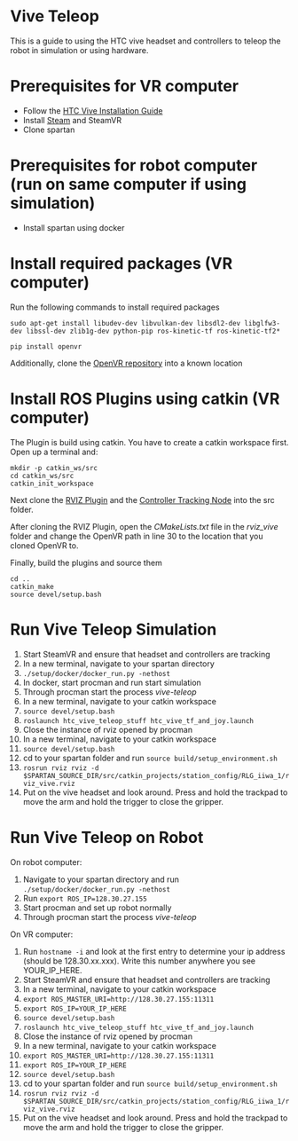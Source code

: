 # Vive Teleop
This is a guide to using the HTC vive headset and controllers to teleop the robot in simulation or using hardware.

# Prerequisites for VR computer
- Follow the [HTC Vive Installation Guide](https://support.steampowered.com/kb_article.php?ref=2001-UXCM-4439)
- Install [Steam](https://store.steampowered.com/about/) and SteamVR
- Clone spartan

# Prerequisites for robot computer (run on same computer if using simulation)
- Install spartan using docker

# Install required packages (VR computer)
Run the following commands to install required packages
```
sudo apt-get install libudev-dev libvulkan-dev libsdl2-dev libglfw3-dev libssl-dev zlib1g-dev python-pip ros-kinetic-tf ros-kinetic-tf2*

pip install openvr
```

Additionally, clone the [OpenVR repository](https://github.com/ValveSoftware/openvr) into a known location

# Install ROS Plugins using catkin (VR computer)
The Plugin is build using catkin. You have to create a catkin workspace first. Open up a terminal and:
```
mkdir -p catkin_ws/src
cd catkin_ws/src
catkin_init_workspace
```

Next clone the [RVIZ Plugin](https://github.com/jmcculloch2018/rviz_vive) and the [Controller Tracking Node](https://github.com/jmcculloch2018/htc_vive_teleop_stuff) into the src folder.

After cloning the RVIZ Plugin, open the *CMakeLists.txt* file in the *rviz_vive* folder and change the OpenVR path in line 30 to the location that you cloned OpenVR to.

Finally, build the plugins and source them
```
cd ..
catkin_make
source devel/setup.bash
```
# Run Vive Teleop Simulation
1. Start SteamVR and ensure that headset and controllers are tracking
2. In a new terminal, navigate to your spartan directory
  1. `./setup/docker/docker_run.py -nethost`
  2. In docker, start procman and run start simulation
  3. Through procman start the process *vive-teleop*
3. In a new terminal, navigate to your catkin workspace
  1. `source devel/setup.bash`
  2. `roslaunch htc_vive_teleop_stuff htc_vive_tf_and_joy.launch`
4. Close the instance of rviz opened by procman
5. In a new terminal, navigate to your catkin workspace
  1. `source devel/setup.bash`
  2. cd to your spartan folder and run `source build/setup_environment.sh`
  3. `rosrun rviz rviz -d $SPARTAN_SOURCE_DIR/src/catkin_projects/station_config/RLG_iiwa_1/rviz_vive.rviz`
6. Put on the vive headset and look around. Press and hold the trackpad to move the arm and hold the trigger to close the gripper.

# Run Vive Teleop on Robot
On robot computer:
1. Navigate to your spartan directory and run `./setup/docker/docker_run.py -nethost`
2. Run `export ROS_IP=128.30.27.155`
3. Start procman and set up robot normally
4. Through procman start the process *vive-teleop*

On VR computer:
1. Run `hostname -i` and look at the first entry to determine your ip address (should be 128.30.xx.xxx). Write this number anywhere you see YOUR_IP_HERE.
2. Start SteamVR and ensure that headset and controllers are tracking
3. In a new terminal, navigate to your catkin workspace
  1. `export ROS_MASTER_URI=http://128.30.27.155:11311`
  2. `export ROS_IP=YOUR_IP_HERE`
  3. `source devel/setup.bash`
  4. `roslaunch htc_vive_teleop_stuff htc_vive_tf_and_joy.launch`
4. Close the instance of rviz opened by procman
5. In a new terminal, navigate to your catkin workspace
  1. `export ROS_MASTER_URI=http://128.30.27.155:11311`
  2. `export ROS_IP=YOUR_IP_HERE`
  3. `source devel/setup.bash`
  4. cd to your spartan folder and run `source build/setup_environment.sh`
  5. `rosrun rviz rviz -d $SPARTAN_SOURCE_DIR/src/catkin_projects/station_config/RLG_iiwa_1/rviz_vive.rviz`
6. Put on the vive headset and look around. Press and hold the trackpad to move the arm and hold the trigger to close the gripper.
